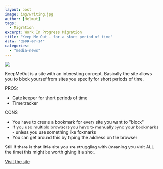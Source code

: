 ```yaml
---
layout: post
image: img/writing.jpg
author: [Helmut]
tags:
  - Migration
excerpt: Work In Progress Migration
title: "Keep Me Out - for a short period of time"
date: "2009-07-14"
categories: 
  - "media-news"
---
```


![](images/logo.png)

KeepMeOut is a site with an interesting concept. Basically the site allows you to block yoursef from sites you specify for short periods of time.

PROS:

- Gate keeper for short periods of time
- Time tracker

CONS

- You have to create a bookmark for every site you want to "block"
- If you use multiple browsers you have to manually sync your bookmarks - unless you use something like foxmarks
- You can get around this by typing the address on the browser

Still if there is that little site you are struggling with (meaning you visit ALL the time) this might be worth giving it a shot.

[Visit the site](http://www.keepmeout.com)

